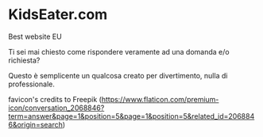 # KidsEater.com
Best website EU

Ti sei mai chiesto come rispondere veramente ad una domanda e/o richiesta? 

Questo è semplicente un qualcosa creato per divertimento, nulla di professionale.

favicon's credits to Freepik (https://www.flaticon.com/premium-icon/conversation_2068846?term=answer&page=1&position=5&page=1&position=5&related_id=2068846&origin=search)

